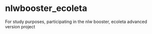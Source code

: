 # nlwbooster_ecoleta
 For study purposes, participating in the nlw booster, ecoleta advanced version project
